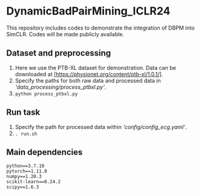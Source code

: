 # DynamicBadPairMining_ICLR24
This repository includes codes to demonstrate the integration of DBPM into SimCLR. Codes will be made publicly available.

## Dataset and preprocessing
1. Here we use the PTB-XL dataset for demonstration. Data can be downloaded at [https://physionet.org/content/ptb-xl/1.0.1/].
2. Specify the paths for both raw data and processed data in *'data_processing/process_ptbxl.py'*.
3. `python process_ptbxl.py`

## Run task
1. Specify the path for processed data within *'config/config_ecg.yaml'*.
2. `. run.sh`

## Main dependencies
```
python==3.7.10
pytorch==1.11.0
numpy==1.20.3
scikit-learn==0.24.2
scipy==1.6.3
```
